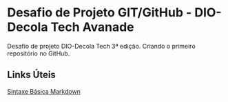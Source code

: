 # Desafio de Projeto GIT/GitHub - DIO-Decola Tech Avanade
 Desafio de projeto DIO-Decola Tech 3ª edição. Criando o primeiro repositório no GitHub.

## Links Úteis
[Sintaxe Básica Markdown](https://www.markdownguide.org/basic-syntax/)
